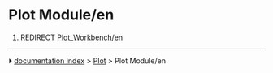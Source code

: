 # Plot Module/en
1.  REDIRECT [Plot_Workbench/en](Plot_Workbench/en.md)



---
⏵ [documentation index](../README.md) > [Plot](Plot_Workbench.md) > Plot Module/en
